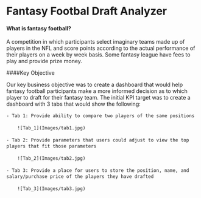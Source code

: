 # Fantasy Footbal Draft Analyzer

#### What is fantasy football?

A competition in which participants select imaginary teams made up of players in the NFL and score points according to the actual performance of their players on a week by week basis. Some fantasy league have fees to play and provide prize money.

####Key Objective

Our key business objective was to create a dashboard that would help fantasy football participants make a more informed decision as to which player to draft for their fantasy team. The initial KPI target was to create a dashboard with 3 tabs that would show the following:

    - Tab 1: Provide ability to compare two players of the same positions

		![Tab_1](Images/tab1.jpg)

	- Tab 2: Provide parameters that users could adjust to view the top players that fit those parameters

		![Tab_2](Images/tab2.jpg)

	- Tab 3: Provide a place for users to store the position, name, and salary/purchase price of the players they have drafted

		![Tab_3](Images/tab3.jpg) 